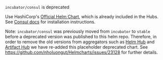`incubator/consul` is deprecated

Use HashiCorp's [Official Helm Chart](https://github.com/hashicorp/consul-helm), which is already included in the Hubs. See [Consul docs](https://www.consul.io/docs/k8s/installation/overview) for installation instructions.

Note: `incubator/consul` was previously moved from `incubator` to `stable` before a deprecated version was published to this helm repo. Therefore, in order to remove the old versions from aggregators such as [Helm Hub](https://hub.helm.sh) and [Artifact Hub](https://artifacthub.io/) we have re-added this placeholder deprecated chart. See https://github.com/nholuongut/Helmcharts/issues/23128 for further details.

